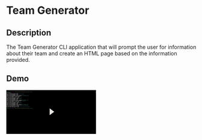 # Team Generator

## Description 

The Team Generator CLI application that will prompt the user for information about their team and create an HTML page based on the information provided.

## Demo

[![Check out a demo here](/assets/team_gen_thumb.png)](https://drive.google.com/file/d/1NBJRH6hDO0rq9lArmfOfxfycENIysDwm/view?usp=sharing)